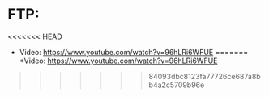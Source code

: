 # FTP:

<<<<<<< HEAD
- Video: https://www.youtube.com/watch?v=96hLRi6WFUE
=======
    *Video: https://www.youtube.com/watch?v=96hLRi6WFUE
>>>>>>> 84093dbc8123fa77726ce687a8bb4a2c5709b96e
